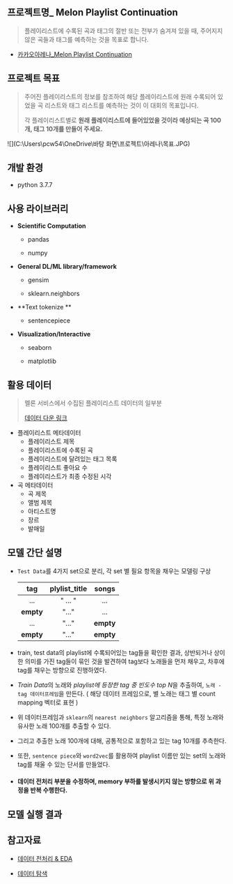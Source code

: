 ## 프로젝트명_ Melon Playlist Continuation



> 플레이리스트에 수록된 곡과 태그의 절반 또는 전부가 숨겨져 있을 때, 주어지지 않은 곡들과 태그를 예측하는 것을 목표로 합니다.

- [카카오아레나_Melon Playlist Continuation](https://arena.kakao.com/c/7)



## 프로젝트 목표

> 주어진 플레이리스트의 정보를 참조하여 해당 플레이리스트에 원래 수록되어 있었을 곡 리스트와 태그 리스트를 예측하는 것이 이 대회의 목표입니다.
>
> 각 플레이리스트별로 **원래 플레이리스트에 들어있었을 것이라 예상되는 곡 100개, 태그 10개를 만들어 주세요.**

![](C:\Users\pcw54\OneDrive\바탕 화면\프로젝트\아레나\목표.JPG)



## 개발 환경

- python 3.7.7



## 사용 라이브러리

- **Scientific Computation**

  - pandas

  - numpy

    

- **General DL/ML library/framework**

  - gensim

  - sklearn.neighbors

    

- **Text tokenize **

  - sentencepiece




- **Visualization/Interactive**

  - seaborn

  - matplotlib

    

## 활용 데이터

> 멜론 서비스에서 수집된 플레이리스트 데이터의 일부분
>
> [데이터 다운 링크](https://arena.kakao.com/c/7/data)



- 플레이리스트 메타데이터
  - 플레이리스트 제목
  - 플레이리스트에 수록된 곡
  - 플레이리스트에 달려있는 태그 목록
  - 플레이리스트 좋아요 수
  - 플레이리스트가 최종 수정된 시각
- 곡 메타데이터
  - 곡 제목
  - 앨범 제목
  - 아티스트명
  - 장르
  - 발매일



## 모델 간단 설명

- `Test Data`를 4가지 set으로 분리, 각 set 별 필요 항목을 채우는 모델링 구상

  | tag  | plylist_title | songs |
  | :--: | :-----------: | :---: |
  |...|" ... "|...|
  |**empty**|       "..."        |  ...  |
  |...|"..."|**empty**|
  |**empty**|"..."|**empty**|

- train, test data의 playlist에 수록되어있는 tag들을 확인한 결과, 상반되거나 상이한 의미를 가진 tag들이 묶인 것을 발견하여 tag보다 노래들을 먼저 채우고, 차후에 tag를 채우는 방향으로 진행하였다.


- *Train Data*의 노래와 *playlist에 등장한 tag 중 빈도수 top N*을 추출하여, `노래 - tag 데이터프레임`을 만든다. ( 해당 데이터 프레임으로, 별 노래는 태그 별 count mapping 벡터로 표현 )

- 위 데이터프레임과 `sklearn`의 `nearest neighbors` 알고리즘을 통해, 특정 노래와 유사한 노래 100개를 추출할 수 있다.

- 그리고 추출한 노래 100개에 대해, 공통적으로 포함하고 있는 tag 10개를 추측한다.

- 또한, `sentence piece`와 `word2vec`를 활용하여 playlist 이름만 있는 set의 노래와 tag를 채울 수 있는 단서를 만들었다.

- #### 데이터 전처리 부분을 수정하며, memory 부하를 발생시키지 않는 방향으로 위 과정을 반복 수행한다.



## 모델 실행 결과





## 참고자료

- [데이터 전처리 & EDA](https://arena.kakao.com/forum/topics/191)

- [데이터 탐색](https://brunch.co.kr/@kakao-it/343)